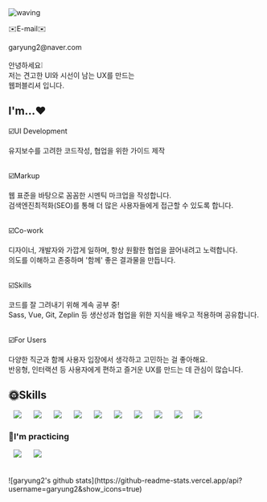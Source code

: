 <img src="https://camo.githubusercontent.com/0c391b5545096b63cac7def5d0f2eb5c4c43260323d456c2689cc841d2bbdf09/68747470733a2f2f63617073756c652d72656e6465722e76657263656c2e6170702f6170693f747970653d776176696e67266865696768743d32303026746578743d576176696e672126666f6e74416c69676e3d383026666f6e74416c69676e593d343026636f6c6f723d6772616469656e74" alt="waving" data-canonical-src="https://capsule-render.vercel.app/api?type=waving&amp;height=200&amp;text=Welcome!&amp;fontAlign=80&amp;fontAlignY=40&amp;color=gradient" style="max-width: 100%;">
<p>✉️E-mail✉️</p>
<span>garyung2@naver.com</span>
<br/>
<br/>
안녕하세요❕<br/>
저는 견고한 UI와 시선이 남는 UX를 만드는<br/>
웹퍼블리셔 입니다.
<h2>I'm...❤️</h2>
<div>
  <p>☑️UI Development</p>
  <span>유지보수를 고려한 코드작성, 협업을 위한 가이드 제작</span>
  <br/>
  <br/>
  <p>☑️Markup</p>
  <span>
   웹 표준을 바탕으로 꼼꼼한 시멘틱 마크업을 작성합니다.<br/>
   검색엔진최적화(SEO)를 통해 더 많은 사용자들에게 접근할 수 있도록 합니다.
  </span>
  <br/>
  <br/>
  <p>☑️Co-work</p>
  <span>
   디자이너, 개발자와 가깝게 일하며, 항상 원활한 협업을 끌어내려고 노력합니다.<br/>
   의도를 이해하고 존중하며 '함께' 좋은 결과물을 만듭니다.
  </span>
  <br/>
  <br/>
  <p>☑️Skills</p>
  <span>
   코드를 잘 그려내기 위해 계속 공부 중!<br/>
   Sass, Vue, Git, Zeplin 등 생산성과 협업을 위한 지식을 배우고 적용하며 공유합니다.
  </span>
  <br/>
  <br/>
   <p>☑️For Users</p>
  <span>
   다양한 직군과 함께 사용자 입장에서 생각하고 고민하는 걸 좋아해요.<br/>
   반응형, 인터랙션 등 사용자에게 편하고 즐거운 UX를 만드는 데 관심이 많습니다.
  </span>
</div>
<h2>🌞Skills</h2>
<div>
  <img src="https://img.shields.io/badge/HTML5-E34F26?style=flat-square&logo=HTML5&logoColor=white" style="height : auto; margin-left : 10px; margin-right : 10px;"/>
  <img src="https://img.shields.io/badge/CSS3-1572B6?style=flat-square&logo=CSS3&logoColor=white" style="height : auto; margin-left : 10px; margin-right : 10px;"/></a>
  <img src="https://img.shields.io/badge/tailwindcss-06B6D4?style=flat-square&logo=tailwindcss&logoColor=white" style="height : auto; margin-left : 10px; margin-right : 10px;"/></a>
  <img src="https://img.shields.io/badge/sass-CC6699?style=flat-square&logo=sass&logoColor=white" style="height : auto; margin-left : 10px; margin-right : 10px;"/></a>
  <img src="https://img.shields.io/badge/postcss-DD3A0A?style=flat-square&logo=postcss&logoColor=white" style="height : auto; margin-left : 10px; margin-right : 10px;"/></a>
  <img src="https://img.shields.io/badge/bootstrap-7952B3?style=flat-square&logo=bootstrap&logoColor=white" style="height : auto; margin-left : 10px; margin-right : 10px;"/></a>
  <img src="https://img.shields.io/badge/javascript-F7DF1E?style=flat-square&logo=javascript&logoColor=white" style="height : auto; margin-left : 10px; margin-right : 10px;"/></a>
  <img src="https://img.shields.io/badge/jquery-0769AD?style=flat-square&logo=jquery&logoColor=white" style="height : auto; margin-left : 10px; margin-right : 10px;"/></a>
  <img src="https://img.shields.io/badge/php-777BB4?style=flat-square&logo=php&logoColor=white" style="height : auto; margin-left : 10px; margin-right : 10px;"/></a>
  <img src="https://img.shields.io/badge/phpmyadmin-6C78AF?style=flat-square&logo=phpmyadmin&logoColor=white" style="height : auto; margin-left : 10px; margin-right : 10px;"/></a>
 </div>
 
<h3>👀I'm practicing</h3>
<div>
  <img src="https://img.shields.io/badge/vue.js-4FC08D?style=flat-square&logo=vue.js&logoColor=white" style="height : auto; margin-left : 10px; margin-right : 10px;"/></a>
  <img src="https://img.shields.io/badge/react-61DAFB?style=flat-square&logo=react&logoColor=white" style="height : auto; margin-left : 10px; margin-right : 10px;"/></a>
</div>
<br/>
<br/>
![garyung2's github stats](https://github-readme-stats.vercel.app/api?username=garyung2&show_icons=true)
